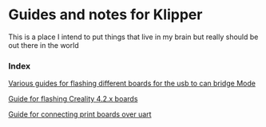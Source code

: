 # Guides and notes for Klipper 

This is a place I intend to put things that live in my brain but really should be out there in the world

### Index

[Various guides for flashing different boards for the usb to can bridge Mode](CANBridge.md)

[Guide for flashing Creality 4.2.x boards](Flash42x.md)

[Guide for connecting print boards over uart](PiSerial.md)